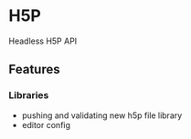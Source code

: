 # H5P

Headless H5P API

## Features

### Libraries

- pushing and validating new h5p file library
- editor config 

